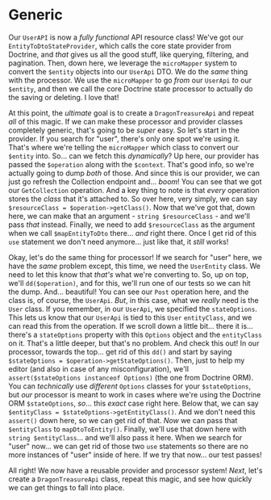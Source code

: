 # Generic

Our `UserAPI` is now a *fully functional* API resource class! We've got our `EntityToDtoStateProvider`, which calls the core state provider from Doctrine, and *that* gives us all the good stuff, like querying, filtering, and pagination. Then, down here, we leverage the `microMapper` system to convert the `$entity` objects into our `UserApi` DTO. We do the *same* thing with the processor. We use the `microMapper` to go *from* our `UserApi` *to* our `$entity`, and then we call the core Doctrine state processor to actually do the saving or deleting. I love that!

At this point, the *ultimate* goal is to create a `DragonTreasureApi` and repeat *all* of this magic. If we can make these processor and provider classes completely generic, that's going to be *super* easy. So let's start in the provider. If you search for "user", there's only one spot we're using it. That's where we're telling the `microMapper` which class to convert our `$entity` into. So... can we fetch this *dynamically*? Up here, our provider has passed the `$operation` along with the `$context`. That's good info, so we're actually going to dump *both* of those. And since this is our provider, we can just go refresh the Collection endpoint and... *boom*! You can see that we got our `GetCollection` operation. And a key thing to note is that *every* operation stores the *class* that it's attached to. So over here, very simply, we can say `$resourceClass = $operation->getClass()`. Now that we've got that, down here, we can make that an argument - `string $resourceClass` - and we'll pass *that* instead. Finally, we need to add `$resourceClass` as the argument when we call `$mapEntityToDto` there... *and* right there. Once I get rid of this `use` statement we don't need anymore... just like that, it *still* works!

Okay, let's do the same thing for processor! If we search for "user" here, we have the *same* problem except, this time, we need the `UserEntity` class. We need to let this know that *that's* what we're converting to. So, up on top, we'll `dd($operation)`, and for this, we'll run one of our tests so we can hit the dump. And... beautiful! You can see our `Post` operation here, and the class is, of course, the `UserApi`. *But*, in this case, what we *really* need is the `User` class. If you remember, in our `UserApi`, we specified the `stateOptions`. This lets us know that our `UserApi` is tied to this `User` `entityClass`, and we can read this from the operation. If we scroll down a little bit... there it is... there's a `stateOptions` property with this `Options` object and the `entityClass` on it. That's a little deeper, but that's no problem. And check this out! In our processor, towards the top... get rid of this `dd()` and start by saying `$stateOptions = $operation->getStateOptions()`. Then, just to help my editor (and also in case of any misconfiguration), we'll `assert($stateOptions instanceof Options)` (the one from Doctrine ORM). You can *technically* use *different* `Options` classes for your `$stateOptions`, but *our* processor is meant to work in cases where we're using the Doctrine ORM `$stateOptions`, *so*... this *exact* case right here. Below that, we can say `$entityClass = $stateOptions->getEntityClass()`. And we don't need this `assert()` down here, so we can get rid of that. *Now* we can pass that `$entityClass` to `mapDtoToEntity()`. Finally, we'll use that down here with `string $entityClass`... and we'll also pass it here. When we search for "user" now... we can get rid of those two `use` statements so there are no more instances of "user" inside of here. If we try that now... our test passes!

All right! We now have a reusable provider and processor system! *Next*, let's create a `DragonTreasureApi` class, repeat this magic, and see how quickly we can get things to fall into place.
